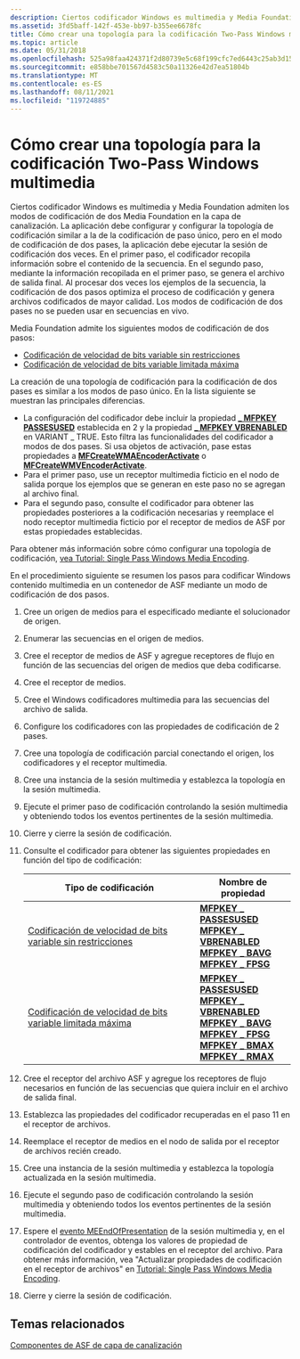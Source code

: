 ```yaml
---
description: Ciertos codificador Windows es multimedia y Media Foundation admiten los modos de codificación de dos Media Foundation en la capa de canalización.
ms.assetid: 3fd5baff-142f-453e-bb97-b355ee6678fc
title: Cómo crear una topología para la codificación Two-Pass Windows multimedia
ms.topic: article
ms.date: 05/31/2018
ms.openlocfilehash: 525a98faa424371f2d80739e5c68f199cfc7ed6443c25ab3d15b575afdd003e6
ms.sourcegitcommit: e858bbe701567d4583c50a11326e42d7ea51804b
ms.translationtype: MT
ms.contentlocale: es-ES
ms.lasthandoff: 08/11/2021
ms.locfileid: "119724885"
---
```

# <a name="how-to-create-a-topology-for-two-pass-windows-media-encoding"></a>Cómo crear una topología para la codificación Two-Pass Windows multimedia

Ciertos codificador Windows es multimedia y Media Foundation admiten los modos de codificación de dos Media Foundation en la capa de canalización. La aplicación debe configurar y configurar la topología de codificación similar a la de la codificación de paso único, pero en el modo de codificación de dos pases, la aplicación debe ejecutar la sesión de codificación dos veces. En el primer paso, el codificador recopila información sobre el contenido de la secuencia. En el segundo paso, mediante la información recopilada en el primer paso, se genera el archivo de salida final. Al procesar dos veces los ejemplos de la secuencia, la codificación de dos pasos optimiza el proceso de codificación y genera archivos codificados de mayor calidad. Los modos de codificación de dos pases no se pueden usar en secuencias en vivo.

Media Foundation admite los siguientes modos de codificación de dos pasos:

-   [Codificación de velocidad de bits variable sin restricciones](unconstrained-variable-bit-rate--vbr--encoding.md)
-   [Codificación de velocidad de bits variable limitada máxima](peak-constrained-variable-bit-rate--vbr--encoding.md)

La creación de una topología de codificación para la codificación de dos pases es similar a los modos de paso único. En la lista siguiente se muestran las principales diferencias.

-   La configuración del codificador debe incluir la propiedad [**\_ MFPKEY PASSESUSED**](mfpkey-passesusedproperty.md) establecida en 2 y la propiedad [**\_ MFPKEY VBRENABLED**](mfpkey-vbrenabledproperty.md) en VARIANT \_ TRUE. Esto filtra las funcionalidades del codificador a modos de dos pases. Si usa objetos de activación, pase estas propiedades a [**MFCreateWMAEncoderActivate**](/windows/desktop/api/wmcontainer/nf-wmcontainer-mfcreatewmaencoderactivate) o [**MFCreateWMVEncoderActivate**](/windows/desktop/api/wmcontainer/nf-wmcontainer-mfcreatewmvencoderactivate).
-   Para el primer paso, use un receptor multimedia ficticio en el nodo de salida porque los ejemplos que se generan en este paso no se agregan al archivo final.
-   Para el segundo paso, consulte el codificador para obtener las propiedades posteriores a la codificación necesarias y reemplace el nodo receptor multimedia ficticio por el receptor de medios de ASF por estas propiedades establecidas.

Para obtener más información sobre cómo configurar una topología de codificación, [vea Tutorial: Single Pass Windows Media Encoding](tutorial--1-pass-windows-media-encoding.md).

En el procedimiento siguiente se resumen los pasos para codificar Windows contenido multimedia en un contenedor de ASF mediante un modo de codificación de dos pasos.

1.  Cree un origen de medios para el especificado mediante el solucionador de origen.
2.  Enumerar las secuencias en el origen de medios.
3.  Cree el receptor de medios de ASF y agregue receptores de flujo en función de las secuencias del origen de medios que deba codificarse.
4.  Cree el receptor de medios.
5.  Cree el Windows codificadores multimedia para las secuencias del archivo de salida.
6.  Configure los codificadores con las propiedades de codificación de 2 pases.
7.  Cree una topología de codificación parcial conectando el origen, los codificadores y el receptor multimedia.
8.  Cree una instancia de la sesión multimedia y establezca la topología en la sesión multimedia.
9.  Ejecute el primer paso de codificación controlando la sesión multimedia y obteniendo todos los eventos pertinentes de la sesión multimedia.
10. Cierre y cierre la sesión de codificación.
11. Consulte el codificador para obtener las siguientes propiedades en función del tipo de codificación: 

    | Tipo de codificación                                                                                        | Nombre de propiedad                                                                                                                                                                                                                                                                                                                                                     |
    |------------------------------------------------------------------------------------------------------|-------------------------------------------------------------------------------------------------------------------------------------------------------------------------------------------------------------------------------------------------------------------------------------------------------------------------------------------------------------------|
    | [Codificación de velocidad de bits variable sin restricciones](unconstrained-variable-bit-rate--vbr--encoding.md)       | [**MFPKEY \_ PASSESUSED**](mfpkey-passesusedproperty.md)<br/> [**MFPKEY \_ VBRENABLED**](mfpkey-vbrenabledproperty.md)<br/> [**MFPKEY \_ BAVG**](mfpkey-bavgproperty.md)<br/> [**MFPKEY \_ FPSG**](mfpkey-ravgproperty.md)<br/>                                                                                                               |
    | [Codificación de velocidad de bits variable limitada máxima](peak-constrained-variable-bit-rate--vbr--encoding.md) | [**MFPKEY \_ PASSESUSED**](mfpkey-passesusedproperty.md)<br/> [**MFPKEY \_ VBRENABLED**](mfpkey-vbrenabledproperty.md)<br/> [**MFPKEY \_ BAVG**](mfpkey-bavgproperty.md)<br/> [**MFPKEY \_ FPSG**](mfpkey-ravgproperty.md)<br/> [**MFPKEY \_ BMAX**](mfpkey-bmaxproperty.md)<br/> [**MFPKEY \_ RMAX**](mfpkey-rmaxproperty.md)<br/> |

    

     

12. Cree el receptor del archivo ASF y agregue los receptores de flujo necesarios en función de las secuencias que quiera incluir en el archivo de salida final.
13. Establezca las propiedades del codificador recuperadas en el paso 11 en el receptor de archivos.
14. Reemplace el receptor de medios en el nodo de salida por el receptor de archivos recién creado.
15. Cree una instancia de la sesión multimedia y establezca la topología actualizada en la sesión multimedia.
16. Ejecute el segundo paso de codificación controlando la sesión multimedia y obteniendo todos los eventos pertinentes de la sesión multimedia.
17. Espere el [evento MEEndOfPresentation](meendofpresentation.md) de la sesión multimedia y, en el controlador de eventos, obtenga los valores de propiedad de codificación del codificador y estables en el receptor del archivo. Para obtener más información, vea "Actualizar propiedades de codificación en el receptor de archivos" en [Tutorial: Single Pass Windows Media Encoding](tutorial--1-pass-windows-media-encoding.md).
18. Cierre y cierre la sesión de codificación.

## <a name="related-topics"></a>Temas relacionados

<dl> <dt>

[Componentes de ASF de capa de canalización](pipeline-layer-asf-components.md)
</dt> </dl>

 

 




